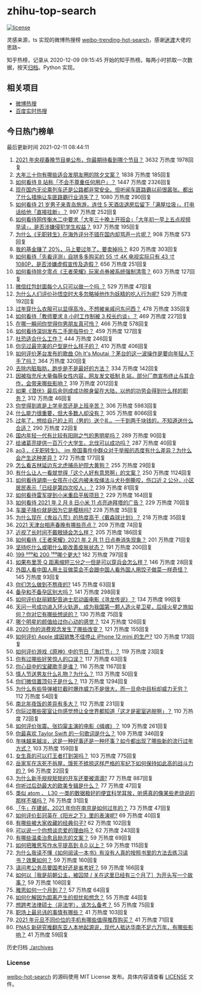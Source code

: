 # zhihu-top-search

[![license](https://img.shields.io/github/license/Arrackisarookie/zhihu-top-search)](https://github.com/Arrackisarookie/zhihu-top-search/blob/master/LICENSE)

灵感来源，ts 实现的微博热搜榜 [weibo-trending-hot-search](https://github.com/justjavac/weibo-trending-hot-search)，感谢[迷渡](https://github.com/justjavac)大佬的思路~

知乎热榜，记录从 2020-12-09 09:15:45 开始的知乎热榜。每两小时抓取一次数据，按天[归档](./archives)。Python 实现。

## 相关项目
+ [微博热搜](https://github.com/Arrackisarookie/weibo-hot-search)
+ [百度实时热搜](https://github.com/Arrackisarookie/baidu-hot-search)

## 今日热门榜单

<!-- Rank Begin -->

最后更新时间 2021-02-11 08:44:11

1. [2021 年央视春晚节目单公布，你最期待看到哪个节目？](https://www.zhihu.com/question/443834090) 3632 万热度 1978回复
1. [大年三十你有哪些适合发朋友圈的除夕文案？](https://www.zhihu.com/question/441614349) 1838 万热度 185回复
1. [如何看待 B 站称「不会不尊重任何用户」？](https://www.zhihu.com/question/443805591) 1447 万热度 2326回复
1. [现在国内无论乘列车还是公路都非常安全。但听闻车匪路霸以前很嚣张。都出了什么措施让车匪路霸行业消失了？](https://www.zhihu.com/question/443093018) 1080 万热度 290回复
1. [如何看待 21 岁男子来青岛旅游，连住 5 天酒店退房后留下「满屋垃圾」，打电话给他「直接挂断」？](https://www.zhihu.com/question/443561884) 997 万热度 252回复
1. [如何看待网传衡水二中要求「大年三十晚上开班会」「大年初一早上五点视频早读」，是否涉嫌侵犯学生权益？](https://www.zhihu.com/question/443604637) 937 万热度 195回复
1. [为什么《无职转生》在海外评分不错在国内却骂声一片呢？](https://www.zhihu.com/question/443688460) 908 万热度 573回复
1. [我的基金赚了 20%，马上要过年了，要卖掉吗？](https://www.zhihu.com/question/443001887) 820 万热度 303回复
1. [如何看待「先看评测」自拼多多购买的 55 寸 4K 电视实际只有 43 寸 1080P，是否涉嫌虚假宣传及造假？](https://www.zhihu.com/question/443322264) 656 万热度 251回复
1. [如何看待除夕零点《王者荣耀》玩家点券被系统强制清零？](https://www.zhihu.com/question/443877882) 603 万热度 127回复
1. [微信红包封面每个人只可以做一个吗 ？](https://www.zhihu.com/question/443343679) 529 万热度 47回复
1. [为什么人们评价孙悟空时大多忽略掉他作为妖精的吃人行为呢?](https://www.zhihu.com/question/367217456) 529 万热度 192回复
1. [过年穿什么衣服可以显得高冷，不想被亲戚问东问西？](https://www.zhihu.com/question/439911733) 478 万热度 335回复
1. [如何看待「教师要求 8 小时工作制被 3 校长约谈」？](https://www.zhihu.com/question/443568814) 469 万热度 227回复
1. [在哪一瞬间你觉得你男朋友真可怜？](https://www.zhihu.com/question/305930391) 466 万热度 578回复
1. [如何看待深圳发布二手房指导价？](https://www.zhihu.com/question/443563883) 459 万热度 127回复
1. [社恐适合什么工作？](https://www.zhihu.com/question/329594536) 444 万热度 246回复
1. [你见过最完美的户型是什么样子的？](https://www.zhihu.com/question/351134471) 410 万热度 406回复
1. [如何评价茅台发布的歌曲 Oh It's Moutai ？茅台的这一波操作是要向年轻人下手了吗？](https://www.zhihu.com/question/443567514) 364 万热度 320回复
1. [去除内脏脂肪，跑步是不是最好的方法？](https://www.zhihu.com/question/427095682) 334 万热度 142回复
1. [因被指充斥大量侮辱女性内容，网友发文抵制 B 站，部分厂商宣布终止与其合作，会带来哪些影响？](https://www.zhihu.com/question/443636946) 319 万热度 2012回复
1. [如果《潜伏》最后余则成成功脱身留在大陆，以他的功劳会得到什么样的职务？](https://www.zhihu.com/question/349315602) 312 万热度 46回复
1. [你觉得到底是上学辛苦还是上班辛苦？](https://www.zhihu.com/question/420676486) 306 万热度 5983回复
1. [什么能力很重要，但大多数人却没有？](https://www.zhihu.com/question/305507128) 305 万热度 8066回复
1. [过年了，想给自己的上司（男的）送个礼，一千到两千块钱的，不知道送什么合适？](https://www.zhihu.com/question/442446433) 290 万热度 22回复
1. [国内年轻一代有比较有阳刚之气的男明星吗？](https://www.zhihu.com/question/436821458) 289 万热度 90回复
1. [给诸葛亮提供一百万个大学生，北伐可以成功吗？](https://www.zhihu.com/question/443277138) 287 万热度 40回复
1. [ao3 、《无职转生》、 jm 帝国事件中群众对于举报的态度有什么差异？为什么会产生这种差异？](https://www.zhihu.com/question/443595201) 272 万热度 177回复
1. [怎么看吉林延边东北虎捕杀护院大黄狗？](https://www.zhihu.com/question/443427069) 255 万热度 29回复
1. [有什么让人一看就觉得「这个人好有意思啊」的文案？](https://www.zhihu.com/question/376417418) 250 万热度 1124回复
1. [如何看待湖南一女孩在小区内被未拴绳法斗犬扑倒撕咬，伤口近 2 公分，小区居民表示「已经是第四次咬人」？](https://www.zhihu.com/question/443575853) 239 万热度 81回复
1. [如何看待雷军提到小米重启平板项目？](https://www.zhihu.com/question/443334233) 229 万热度 164回复
1. [如何看待 2021 年 2 月 8 日小米 11 点亮迪拜塔的广告？](https://www.zhihu.com/question/443546198) 229 万热度 70回复
1. [车厘子降价就是因为它是樱桃吗?](https://www.zhihu.com/question/439210237) 228 万热度 35回复
1. [为什么现在《鬼谷八荒》的热度高于《戴森球计划》？](https://www.zhihu.com/question/443722190) 218 万热度 35回复
1. [2021 天津台相声春晚有哪些亮点？](https://www.zhihu.com/question/443825411) 209 万热度 74回复
1. [近视了长时间不戴眼镜会怎么样？](https://www.zhihu.com/question/430197372) 205 万热度 186回复
1. [如何看待《王者荣耀》2021 年 2 月 11 日点券消失现象？](https://www.zhihu.com/question/443878107) 201 万热度 71回复
1. [坚持吃什么或喝什么能改善皮肤状态？](https://www.zhihu.com/question/284643508) 191 万热度 200回复
1. [199 ²⁰⁰和 200 ¹⁹⁹哪个更大?](https://www.zhihu.com/question/380167560) 182 万热度 797回复
1. [如果布里茨 Q 距离缩短三分之一但是可以穿兵会怎么样？](https://www.zhihu.com/question/419190310) 146 万热度 28回复
1. [外国人看中国人用土豆做菜会不会跟中国人看外国人用饺子做菜一样奇怪？](https://www.zhihu.com/question/442470189) 145 万热度 93回复
1. [你们怎么做到不熬夜的?](https://www.zhihu.com/question/440060172) 145 万热度 63回复
1. [备孕和不备孕区别大吗？](https://www.zhihu.com/question/438113905) 141 万热度 298回复
1. [如何评价赵丽颖配音迪士尼动画电影《寻龙传说》？](https://www.zhihu.com/question/443417382) 134 万热度 99回复
1. [天问一号成功进入环火轨道，成为我国第一颗人造火星卫星，后续火星之旅如何？你对它有哪些想说的？](https://www.zhihu.com/question/443835163) 130 万热度 75回复
1. [哪个明星的颜值给过你心动的感觉？](https://www.zhihu.com/question/442507025) 124 万热度 126回复
1. [2020 你的消费观念发生了哪些改变？](https://www.zhihu.com/question/442792889) 121 万热度 155回复
1. [如何评价 Apple 或因销售不佳停止 iPhone 12 mini 的生产?](https://www.zhihu.com/question/443386131) 120 万热度 173回复
1. [如何评价游戏《原神》中的节日「海灯节」？](https://www.zhihu.com/question/443747783) 119 万热度 23回复
1. [你有过哪些好笑惊人的口误？](https://www.zhihu.com/question/62821567) 117 万热度 63回复
1. [你心目中的宝藏歌手是谁？](https://www.zhihu.com/question/438629719) 116 万热度 1167回复
1. [情人节送男友什么礼物？为什么？](https://www.zhihu.com/question/24621852) 113 万热度 50回复
1. [你们微信置顶句子是什么？](https://www.zhihu.com/question/353636992) 113 万热度 1294回复
1. [为什么有些导弹被拦截时爆炸威力不是很大，而一旦命中目标却威力无穷？](https://www.zhihu.com/question/437328178) 112 万热度 54回复
1. [南北年夜饭的差异有多大？](https://www.zhihu.com/question/443415997) 112 万热度 231回复
1. [你玩过哪些密室让你感觉想让全世界都知道「这才是密室逃脱啊」？](https://www.zhihu.com/question/319279638) 110 万热度 72回复
1. [如何评价张震、张钧甯主演的电影《缉魂》？](https://www.zhihu.com/question/438466539) 109 万热度 261回复
1. [你最喜欢 Taylor Swift 的一句歌词是什么？](https://www.zhihu.com/question/387003779) 109 万热度 346回复
1. [年味越来越淡，这是一种好事还是一种坏事？如今都出现了哪些新的流行过年方式？](https://www.zhihu.com/question/443293667) 103 万热度 159回复
1. [女生真的可以打王者打到哭吗？](https://www.zhihu.com/question/434926941) 103 万热度 775回复
1. [岳家军在冻死不拆屋，饿死不掳掠这样严格的军纪下如何保持如此高的战斗力的？](https://www.zhihu.com/question/64772588) 96 万热度 22回复
1. [为什么新手规规矩矩的开车还要被滴滴?](https://www.zhihu.com/question/388891942) 77 万热度 887回复
1. [你听过后劲最大的欧美专辑是什么？](https://www.zhihu.com/question/443641414) 77 万热度 47回复
1. [类似 atom 、 L30 一类的数据极好的便宜科学耳放，听感真的像某些老烧说的那样不堪吗？](https://www.zhihu.com/question/443364771) 76 万热度 31回复
1. [「牛」在建邺，2021 年你在南京是如何过年的？](https://www.zhihu.com/question/443308172) 73 万热度 47回复
1. [如何评价彭冠英在《阳光之下》里的表演呢?](https://www.zhihu.com/question/441246187) 69 万热度 40回复
1. [有哪些被大家收藏的经典句子?](https://www.zhihu.com/question/435482307) 62 万热度 102回复
1. [可以说一个你想谈恋爱的理由吗？](https://www.zhihu.com/question/441952850) 62 万热度 243回复
1. [有哪些温柔治愈且励志的文案？](https://www.zhihu.com/question/438502572) 59 万热度 69回复
1. [如何把雅思写作水平提高到 8.0 以上？](https://www.zhihu.com/question/21133796) 59 万热度 115回复
1. [为什么我读不懂《如何阅读一本书》有没有人真的按照书里的方法去练习读书？效果如何？](https://www.zhihu.com/question/31993390) 59 万热度 160回复
1. [请问考公务员要国考好还是省考好？](https://www.zhihu.com/question/292113644) 59 万热度 166回复
1. [如何以［我是前朝公主，被囚禁 / 关在这里已经有三个月了］为开头写一个故事？](https://www.zhihu.com/question/431085662) 59 万热度 108回复
1. [雅思如何一个月到 7？](https://www.zhihu.com/question/35107530) 57 万热度 64回复
1. [如何化解因为距离产生的担忧和想念？](https://www.zhihu.com/question/441500251) 55 万热度 44回复
1. [想跨考法律硕士（非法学），该怎么备考？](https://www.zhihu.com/question/436887871) 55 万热度 75回复
1. [职场上最忌讳的事情有哪些？](https://www.zhihu.com/question/437015311) 41 万热度 103回复
1. [2021 年元旦不同价位的手机有哪些值得推荐购买？](https://www.zhihu.com/question/434742565) 41 万热度 71回复
1. [PNAS 新研究推翻东亚人本地起源说，现代人抵达华南不足六万年，有哪些影响？](https://www.zhihu.com/question/443750542) 41 万热度 59回复
<!-- Rank End -->

历史归档 [./archives](./archives)

### License

[weibo-hot-search](https://github.com/Arrackisarookie/zhihu-top-search) 的源码使用 MIT License 发布。具体内容请查看 [LICENSE](./LICENSE) 文件。
